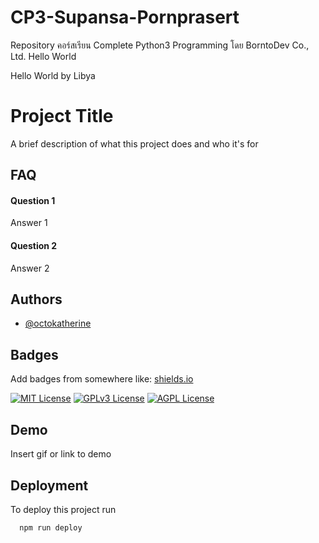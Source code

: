 # CP3-Supansa-Pornprasert
Repository คอร์สเรียน Complete Python3 Programming โดย BorntoDev Co., Ltd.
Hello World


Hello World
by Libya

# Project Title

A brief description of what this project does and who it's for


## FAQ

#### Question 1

Answer 1

#### Question 2

Answer 2


## Authors

- [@octokatherine](https://www.github.com/octokatherine)


## Badges

Add badges from somewhere like: [shields.io](https://shields.io/)

[![MIT License](https://img.shields.io/badge/License-MIT-green.svg)](https://choosealicense.com/licenses/mit/)
[![GPLv3 License](https://img.shields.io/badge/License-GPL%20v3-yellow.svg)](https://opensource.org/licenses/)
[![AGPL License](https://img.shields.io/badge/license-AGPL-blue.svg)](http://www.gnu.org/licenses/agpl-3.0)


## Demo

Insert gif or link to demo


## Deployment

To deploy this project run

```bash
  npm run deploy
```

